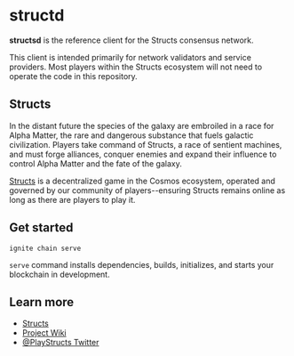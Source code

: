# structd
**structsd** is the reference client for the Structs consensus network. 

This client is intended primarily for network validators and service providers. Most players within the Structs ecosystem will not need to operate the code in this repository. 

## Structs
In the distant future the species of the galaxy are embroiled in a race for Alpha Matter, the rare and dangerous substance that fuels galactic civilization. Players take command of Structs, a race of sentient machines, and must forge alliances, conquer enemies and expand their influence to control Alpha Matter and the fate of the galaxy.

[Structs](https://playstructs.com) is a decentralized game in the Cosmos ecosystem, operated and governed by our community of players--ensuring Structs remains online as long as there are players to play it.

## Get started

```
ignite chain serve
```

`serve` command installs dependencies, builds, initializes, and starts your blockchain in development.

## Learn more

- [Structs](https://playstructs.com)
- [Project Wiki](https://watt.wiki)
- [@PlayStructs Twitter](https://twitter.com/playstructs)

